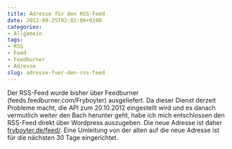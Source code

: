 ```yaml
---
title: Adresse für den RSS-Feed
date: 2012-09-25T02:02:00+0100
categories:
- Allgemein
tags:
- RSS
- Feed
- Feedburner
- Adresse
slug: adresse-fuer-den-rss-feed
---
```

Der RSS-Feed wurde bisher über Feedburner (feeds.feedburner.com/Fryboyter) ausgeliefert. Da dieser Dienst derzeit Probleme macht, die API zum 20.10.2012 eingestellt wird und es danach vermutlich weiter den Bach herunter geht, habe ich mich entschlossen den RSS-Feed direkt über Wordpress auszugeben. Die neue Adresse ist daher [fryboyter.de/feed/](/feed/ "fryboyter.de/feed"). Eine Umleitung von der alten auf die neue Adresse ist für die nächsten 30 Tage eingerichtet.
